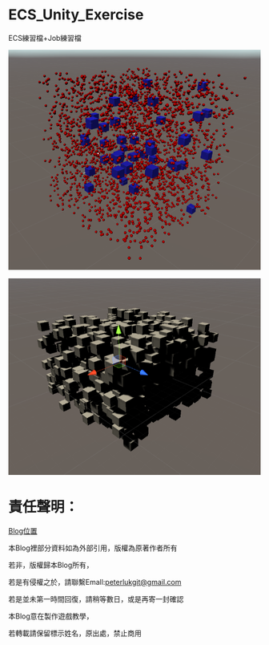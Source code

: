 # ECS_Unity_Exercise

ECS練習檔+Job練習檔

![](https://github.com/PeterLukGit/ECS-Introduction/blob/master/01.PNG)

![](https://github.com/PeterLukGit/ECS-Introduction/blob/master/02.PNG)

# 責任聲明：

[Blog位置](https://peterlukgit.github.io/)

本Blog裡部分資料如為外部引用，版權為原著作者所有

若非，版權歸本Blog所有，

若是有侵權之於，請聯繫Emall:peterlukgit@gmail.com

若是並未第一時間回復，請稍等數日，或是再寄一封確認

本Blog意在製作遊戲教學，

若轉載請保留標示姓名，原出處，禁止商用
